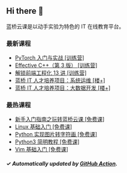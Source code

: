 ## Hi there 👋

蓝桥云课是以动手实验为特色的 IT 在线教育平台。

### 最新课程

<!-- LATEST:START -->
- [PyTorch 入门与实战 [训练营]](https://www.lanqiao.cn/courses/1073/)
- [Effective C++（第 3 版） [训练营]](https://www.lanqiao.cn/courses/3223/)
- [解锁前端工程化 13 讲 [训练营]](https://www.lanqiao.cn/courses/5350/)
- [蓝桥 IT 人才培养项目：系统运维 [楼+]](https://www.lanqiao.cn/courses/9120/)
- [蓝桥 IT 人才培养项目：大数据开发 [楼+]](https://www.lanqiao.cn/courses/9119/)
<!-- LATEST:END -->

### 最热课程

<!-- HOTEST:START -->
- [新手入门指南之玩转蓝桥云课 [免费课]](https://www.lanqiao.cn/courses/63/)
- [Linux 基础入门 [免费课]](https://www.lanqiao.cn/courses/1/)
- [Python 实现图片转字符画 [免费课]](https://www.lanqiao.cn/courses/370/)
- [Python3 简明教程 [免费课]](https://www.lanqiao.cn/courses/596/)
- [Vim 基础入门 [免费课]](https://www.lanqiao.cn/courses/2/)
<!-- HOTEST:END -->

##### ✓ Automatically updated by [GitHub Action](https://github.com/lanqiao-courses/.github/actions/workflows/update.yml).
